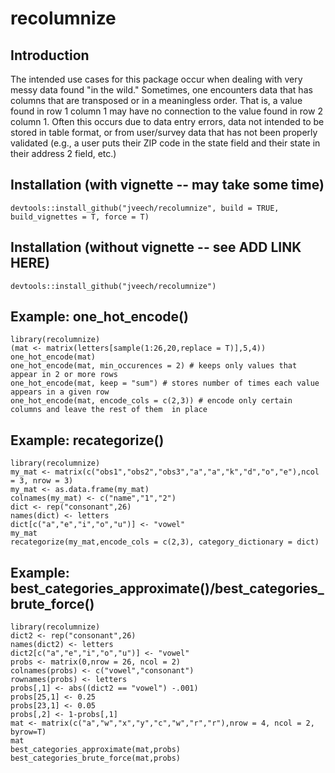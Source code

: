 # recolumnize

## Introduction
The intended use cases for this package occur when dealing with very messy data found "in the wild." Sometimes, one encounters data that has columns that are transposed or in a meaningless order. That is, a value found in row 1 column 1 may have no connection to the value found in row 2 column 1. Often this occurs due to data entry errors, data not intended to be stored in table format, or from user/survey data that has not been properly validated (e.g., a user puts their ZIP code in the state field and their state in their address 2 field, etc.)

## Installation (with vignette -- may take some time)
```
devtools::install_github("jveech/recolumnize", build = TRUE, build_vignettes = T, force = T)
```

## Installation (without vignette -- see ADD LINK HERE)
```
devtools::install_github("jveech/recolumnize")
```

## Example: one_hot_encode()
```
library(recolumnize)
(mat <- matrix(letters[sample(1:26,20,replace = T)],5,4))
one_hot_encode(mat)
one_hot_encode(mat, min_occurences = 2) # keeps only values that appear in 2 or more rows
one_hot_encode(mat, keep = "sum") # stores number of times each value appears in a given row
one_hot_encode(mat, encode_cols = c(2,3)) # encode only certain columns and leave the rest of them  in place

```

## Example: recategorize()
```
library(recolumnize)
my_mat <- matrix(c("obs1","obs2","obs3","a","a","k","d","o","e"),ncol = 3, nrow = 3)
my_mat <- as.data.frame(my_mat)
colnames(my_mat) <- c("name","1","2")
dict <- rep("consonant",26)
names(dict) <- letters
dict[c("a","e","i","o","u")] <- "vowel"
my_mat
recategorize(my_mat,encode_cols = c(2,3), category_dictionary = dict)
```

## Example: best_categories_approximate()/best_categories_brute_force()
```
library(recolumnize)
dict2 <- rep("consonant",26)
names(dict2) <- letters
dict2[c("a","e","i","o","u")] <- "vowel"
probs <- matrix(0,nrow = 26, ncol = 2)
colnames(probs) <- c("vowel","consonant")
rownames(probs) <- letters
probs[,1] <- abs((dict2 == "vowel") -.001)
probs[25,1] <- 0.25
probs[23,1] <- 0.05
probs[,2] <- 1-probs[,1]
mat <- matrix(c("a","w","x","y","c","w","r","r"),nrow = 4, ncol = 2, byrow=T)
mat
best_categories_approximate(mat,probs)
best_categories_brute_force(mat,probs)
```
